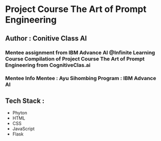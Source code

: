 # Project Course The Art of Prompt Engineering

## Author : Conitive Class AI

### Mentee assignment from IBM Advance AI @Infinite Learning Course Compilation of Project Course The Art of Prompt Engineering from CognitiveClas.ai

### Mentee Info Mentee : Ayu Sihombing Program : IBM Advance AI

## Tech Stack :

- Phyton
- HTML
- CSS
- JavaScript
- Flask
